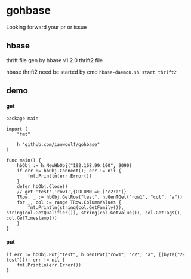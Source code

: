 # gohbase


Looking forward your pr or issue

## hbase
thrift file gen by hbase v1.2.0 thrift2 file

hbase thrift2 need be started by cmd `hbase-daemon.sh start thrift2`

## demo
#### get

    package main

    import (
	    "fmt"

        h "github.com/ianwoolf/gohbase"
    )

    func main() {
    	hbObj := h.NewHbObj("192.168.99.100", 9090)
	    if err := hbObj.Connect(); err != nil {
		    fmt.Println(err.Error())
    	}
	    defer hbObj.Close()
        // get 'test','row1',{COLUMN => ['c2:a']}
    	TRow, _ := hbObj.GetRow("test", h.GenTGet("row1", "col", "a"))
    	for _, col := range TRow.ColumnValues {
    		fmt.Println(string(col.GetFamily()), string(col.GetQualifier()), string(col.GetValue()), col.GetTags(), col.GetTimestamp())
	    }
    }

#### put

	if err := hbObj.Put("test", h.GenTPut("row1", "c2", "a", []byte("2-test"))); err != nil {
		fmt.Println(err.Error())
	}
